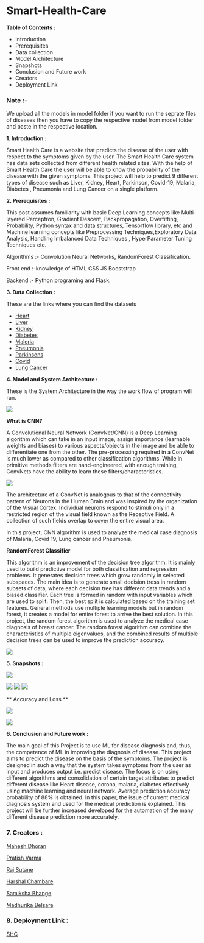 # **Smart-Health-Care**

**Table of Contents :**

- Introduction
- Prerequisites
- Data collection
- Model Architecture
- Snapshots
- Conclusion and Future work
- Creators
- Deployment Link

### Note :-

We upload all the models in model folder if you want to run the seprate files of diseases then you have to copy the respective model from model folder and paste in the respective location.


**1. Introduction :**

Smart Health Care is a website that predicts the disease of the user with respect to the symptoms given by the user. The Smart Health Care system has data sets collected from different health related sites. With the help of Smart Health Care the user will be able to know the probability of the disease with the given symptoms. This project will help to predict 9 different types of disease such as Liver, Kidney, Heart, Parkinson, Covid-19, Malaria, Diabetes , Pneumonia and Lung Cancer  on a single platform.

**2. Prerequisites :**

This post assumes familiarity with basic Deep Learning concepts like Multi-layered Perceptron, Gradient Descent, Backpropagation, Overfitting, Probability, Python syntax and data structures, Tensorflow library, etc and Machine learning concepts like Preprocessing Techniques,Exploratory Data Analysis, Handling Imbalanced Data Techniques , HyperParameter Tuning Techniques etc.

Algorithms :-  Convolution Neural Networks, RandomForest Classification.

Front end :-knowledge of HTML CSS JS Booststrap

Backend :- Python programing and Flask.

**3. Data Collection :**

These are the links where you can find the datasets

- [Heart](https://www.kaggle.com/johnsmith88/heart-disease-dataset)
- [Liver](https://www.kaggle.com/uciml/indian-liver-patient-records)
- [Kidney](https://www.kaggle.com/mansoordaku/ckdisease)
- [Diabetes](https://www.kaggle.com/uciml/pima-indians-diabetes-database)
- [Maleria](https://www.kaggle.com/iarunava/cell-images-for-detecting-malaria)
- [Pneumonia](https://www.kaggle.com/paultimothymooney/chest-xray-pneumonia)
- [Parkinsons](https://www.kaggle.com/nidaguler/parkinsons-data-set)
- [Covid](https://www.kaggle.com/allen-institute-for-ai/CORD-19-research-challenge)
- [Lung Cancer](https://data.mendeley.com/datasets/bhmdr45bh2/1)

**4. Model and System Architecture :**

These is the System Architecture in the way the work flow of program will run.

![](images/SA.jpg)

**What is CNN?**

A Convolutional Neural Network (ConvNet/CNN) is a Deep Learning algorithm which can take in an input image, assign importance (learnable weights and biases) to various aspects/objects in the image and be able to differentiate one from the other. The pre-processing required in a ConvNet is much lower as compared to other classification algorithms. While in primitive methods filters are hand-engineered, with enough training, ConvNets have the ability to learn these filters/characteristics.


![](images/CNN.jpg)

The architecture of a ConvNet is analogous to that of the connectivity pattern of Neurons in the Human Brain and was inspired by the organization of the Visual Cortex. Individual neurons respond to stimuli only in a restricted region of the visual field known as the Receptive Field. A collection of such fields overlap to cover the entire visual area.

In this project, CNN algorithm is used to analyze the medical case diagnosis of Malaria, Covid 19, Lung cancer and Pneumonia.

**RandomForest Classifier**

This algorithm is an improvement of the decision tree algorithm. It is mainly used to build predictive model for both classification and regression problems. It generates decision trees which grow randomly in selected subspaces. The main idea is to generate small decision tress in random subsets of data, where each decision tree has different data trends and a biased classifier. Each tree is formed in random with input variables which are used to split. Then, the best split is calculated based on the training set features. General methods use multiple learning models but in random forest, it creates a model for entire forest to arrive the best solution. In this project, the random forest algorithm is used to analyze the medical case diagnosis of breast cancer. The random forest algorithm can combine the characteristics of multiple eigenvalues, and the combined results of multiple decision trees can be used to improve the prediction accuracy.

![](images/RFC.png)



**5. Snapshots :**

![](images/home.png)

![](images/covidresult.png)
![](images/maleriaresult.png)
![](images/cancerresult.png)


** Accuracy and Loss **



![](images/accuracy.png)



![](images/loss.png)


**6. Conclusion and Future work :**

The main goal of this Project is to use ML for disease diagnosis and, thus, the competence of ML in improving the diagnosis of disease. This project aims to predict the disease on the basis of the symptoms. The project is designed in such a way that the system takes symptoms from the user as input and produces output i.e. predict disease. The focus is on using different algorithms and consolidation of certain target attributes to predict different disease like Heart disease, corona, malaria, diabetes effectively using machine learning and neural network. Average prediction accuracy probability of 88% is obtained. In this paper, the issue of current medical diagnosis system and used for the medical prediction is explained. This project will be further increased developed for the automation of the many different disease prediction more accurately.


### 7. Creators :


[Mahesh Dhoran](https://www.linkedin.com/in/maheshdhoran/)

[Pratish Varma](https://www.linkedin.com/in/pratish-varma-a72306197/)

[Raj Sutane](https://www.linkedin.com/in/raj-sutane-4379231ab/)
 
[Harshal Chambare](https://www.linkedin.com/in/harshal-chambhare-999048209/)

[Samiksha Bhange](https://www.linkedin.com/in/samiksha-bhange-2750751a8/)

[Madhurika Belsare](https://www.linkedin.com/in/madhurika-belsare-9a144b117/)

### 8. Deployment Link :

[SHC](https://smart-hcs.herokuapp.com/)



